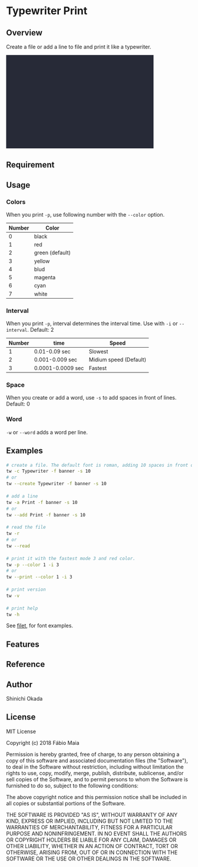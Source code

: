 # Typewriter Print

## Overview

Create a file or add a line to file and print it like a typewriter.

![image](https://raw.githubusercontent.com/shinokada/tw/main/images/400-tw.gif)

## Requirement

## Usage

### Colors

When you print `-p`, use following number with the `--color` option.

| Number | Color           |
| ------ | --------------- |
| 0      | black           |
| 1      | red             |
| 2      | green (default) |
| 3      | yellow          |
| 4      | blud            |
| 5      | magenta         |
| 6      | cyan            |
| 7      | white           |

### Interval

When you print `-p`, interval determines the interval time. Use with `-i` or `--interval`.
Default: 2

| Number | time              | Speed                  |
| ------ | ----------------- | ---------------------- |
| 1      | 0.01-0.09 sec     | Slowest                |
| 2      | 0.001-0.009 sec   | Midium speed (Default) |
| 3      | 0.0001-0.0009 sec | Fastest                |


### Space

When you create or add a word, use `-s` to add spaces in front of lines.
Default: 0

### Word

`-w` or `--word` adds a word per line.

## Examples

```sh
# create a file. The default font is roman, adding 10 spaces in front of all lines
tw -c Typewriter -f banner -s 10
# or
tw --create Typewriter -f banner -s 10

# add a line
tw -a Print -f banner -s 10
# or
tw --add Print -f banner -s 10

# read the file
tw -r
# or
tw --read

# print it with the fastest mode 3 and red color.
tw -p --color 1 -i 3
# or
tw --print --color 1 -i 3

# print version
tw -v

# print help
tw -h
```

See [filet](http://www.figlet.org/examples.html), for font examples.

## Features


## Reference


## Author

Shinichi Okada

## License

MIT License

Copyright (c) 2018 Fábio Maia

Permission is hereby granted, free of charge, to any person obtaining a copy
of this software and associated documentation files (the "Software"), to deal
in the Software without restriction, including without limitation the rights
to use, copy, modify, merge, publish, distribute, sublicense, and/or sell
copies of the Software, and to permit persons to whom the Software is
furnished to do so, subject to the following conditions:

The above copyright notice and this permission notice shall be included in all
copies or substantial portions of the Software.

THE SOFTWARE IS PROVIDED "AS IS", WITHOUT WARRANTY OF ANY KIND, EXPRESS OR
IMPLIED, INCLUDING BUT NOT LIMITED TO THE WARRANTIES OF MERCHANTABILITY,
FITNESS FOR A PARTICULAR PURPOSE AND NONINFRINGEMENT. IN NO EVENT SHALL THE
AUTHORS OR COPYRIGHT HOLDERS BE LIABLE FOR ANY CLAIM, DAMAGES OR OTHER
LIABILITY, WHETHER IN AN ACTION OF CONTRACT, TORT OR OTHERWISE, ARISING FROM,
OUT OF OR IN CONNECTION WITH THE SOFTWARE OR THE USE OR OTHER DEALINGS IN THE
SOFTWARE.

